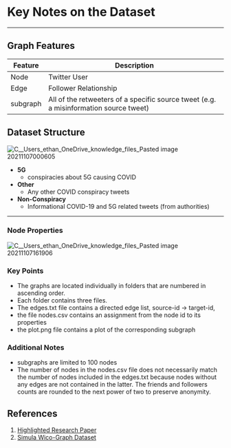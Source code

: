 # Key Notes on the Dataset
___
## Graph Features
| Feature      | Description |
| ----------- | ----------- |
| Node      | Twitter User       |
| Edge   | Follower Relationship        |
| subgraph | All of the retweeters of a specific source tweet (e.g. a misinformation source tweet)|

## Dataset Structure
![C__Users_ethan_OneDrive_knowledge_files_Pasted image 20211107000605](https://media.github-dev.cs.illinois.edu/user/12503/files/fea812ab-5b30-4a3f-90b0-ed8049a93c7b)
- __5G__ 
	- conspiracies about 5G causing COVID
- __Other__
	- Any other COVID conspiracy tweets
- __Non-Conspiracy__
	- Informational COVID-19 and 5G related tweets (from authorities)
---
### Node Properties
![C__Users_ethan_OneDrive_knowledge_files_Pasted image 20211107161906](https://media.github-dev.cs.illinois.edu/user/12503/files/3835cc18-cf09-49b7-a2e3-ffde5a74f03e)
### Key Points
- The graphs are located individually in folders that are numbered in ascending order. 
- Each folder contains three files. 
- The edges.txt file contains a directed edge list,  source-id  -> target-id, 
- the file nodes.csv contains an assignment from the node id to its properties  
- the plot.png file contains a plot of the
corresponding subgraph

### Additional Notes
- subgraphs are limited to 100 nodes
- The number of nodes in the nodes.csv file does not necessarily match the number of nodes included in the edges.txt because nodes without any edges are not contained in the latter. The friends and followers counts are rounded to the next power of two to preserve anonymity.

## References
1. [Highlighted Research Paper](https://github.com/jasonoh3/conspiracy-data-structure/blob/main/data/dataset_info/Wico_Graph_Scroeder.pdf)
2. [Simula Wico-Graph Dataset](https://datasets.simula.no/wico-graph/)
